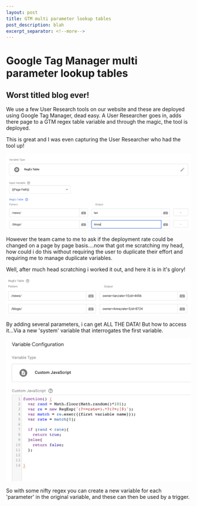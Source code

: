 ```yaml
---
layout: post
title: GTM multi parameter lookup tables
post_description: blah
excerpt_separator: <!--more-->
---
```

# Google Tag Manager multi parameter lookup tables

## Worst titled blog ever!

We use a few User Research tools on our website and these are deployed using Google Tag Manager, dead easy. A User Researcher goes in, adds there page to a GTM regex table variable and through the magic, the tool is deployed.
<!--more-->

This is great and I was even capturing the User Researcher who had the tool up!

![Simple regex variable](/images/1-1-gtm.png)

However the team came to me to ask if the deployment rate could be changed on a page by page basis….now that got me scratching my head, how could i do this without requiring the user to duplicate their effort and requiring me to manage duplicate variables.

Well, after much head scratching i worked it out, and here it is in it's glory!

![Multi variable regex](/images/1-2-gtm.png)

By adding several parameters, i can get ALL THE DATA! But how to access it…Via a new 'system' variable that interrogates the first variable.

![Extract the bits you want into new variables](/images/1-3-gtm.png)

So with some nifty regex you can create a new variable for each 'parameter' in the original variable, and these can then be used by a trigger.